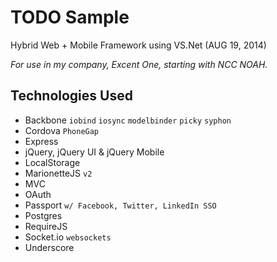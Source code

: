 # TODO Sample

Hybrid Web + Mobile Framework using VS.Net (AUG 19, 2014)

_For use in my company, Excent One, starting with NCC NOAH._

## Technologies Used

- Backbone `iobind` `iosync` `modelbinder` `picky` `syphon`
- Cordova `PhoneGap`
- Express
- jQuery, jQuery UI & jQuery Mobile
- LocalStorage
- MarionetteJS `v2`
- MVC
- OAuth
- Passport `w/ Facebook, Twitter, LinkedIn SSO`
- Postgres
- RequireJS
- Socket.io `websockets`
- Underscore
